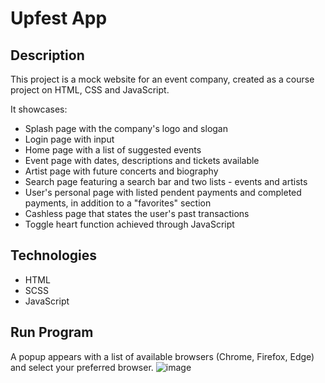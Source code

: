 # Upfest App

## Description  
This project is a mock website for an event company, created as a course project on HTML, CSS and JavaScript. 

It showcases:  
- Splash page with the company's logo and slogan
- Login page with input
- Home page with a list of suggested events
- Event page with dates, descriptions and tickets available 
- Artist page with future concerts and biography
- Search page featuring a search bar and two lists - events and artists
- User's personal page with listed pendent payments and completed payments, in addition to a "favorites" section
- Cashless page that states the user's past transactions
- Toggle heart function achieved through JavaScript

## Technologies  
- HTML  
- SCSS  
- JavaScript  

## Run Program
A popup appears with a list of available browsers (Chrome, Firefox, Edge) and select your preferred browser.
![image](https://github.com/user-attachments/assets/f69f47e2-5b8e-4977-867e-f4510dbb7697)


  
